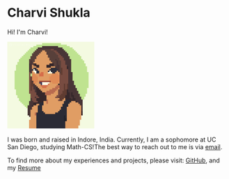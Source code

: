 # Charvi Shukla
Hi! I'm Charvi! 

<img src="avatar.png" width="200px" height="200px" />

I was born and raised in Indore, India. Currently, I am a sophomore at UC San Diego, studying Math-CS!The best way to reach out to me is via [email](mailto:cshukla@ucsd.edu). 



To find more about my experiences and projects, please visit: [GitHub](https://github.com/charvishukla), and my [Resume](charvi_resume.pdf)
